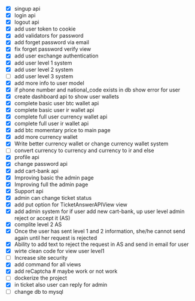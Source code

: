 - [x] singup api
- [x] login api
- [x] logout api
- [x] add user token to cookie
- [x] add validators for password
- [x] add forget password via email
- [x] fix forget password verify view
- [x] add user exchange authentication
- [x] add user level 1 system
- [x] add user level 2 system
- [ ] add user level 3 system
- [x] add more info to user model
- [x] if phone number and national_code exists in db show error for user
- [x] create dashboard api to show user wallets
- [x] complete basic user btc wallet api
- [x] complete basic user ir wallet api
- [x] complete full user currency wallet api
- [x] complete full user ir wallet api
- [x] add btc momentary price to main page
- [x] add more currency wallet
- [x] Write better currency wallet or change currency wallet system
- [ ] convert currency to currency and currency to ir and else
- [x] profile api
- [x] change password api
- [x] add cart-bank api
- [x] Improving basic the admin page
- [x] Improving full the admin page
- [x] Support api
- [x] admin can change ticket status
- [x] add put option for TicketAnswerAPIView view
- [x] add admin system for if user add new cart-bank, up user level admin reject or accept it (AS)
- [x] complite level 2 AS
- [x] Once the user has sent level 1 and 2 information, she/he cannot send again until her request is rejected
- [x] Ability to add text to reject the request in AS and send in email for user
- [x] wirte clean code for view user level1
- [ ] Increase site security
- [x] add command for all views
- [x] add reCaptcha # maybe work or not work
- [ ] dockerize the project
- [x] in ticket also user can reply for admin
- [ ] change db to mysql
